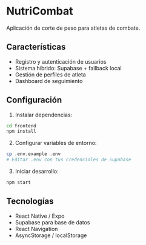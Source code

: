 # NutriCombat

Aplicación de corte de peso para atletas de combate.

## Características

- Registro y autenticación de usuarios
- Sistema híbrido: Supabase + fallback local
- Gestión de perfiles de atleta
- Dashboard de seguimiento

## Configuración

1. Instalar dependencias:
```bash
cd frontend
npm install
```

2. Configurar variables de entorno:
```bash
cp .env.example .env
# Editar .env con tus credenciales de Supabase
```

3. Iniciar desarrollo:
```bash
npm start
```

## Tecnologías

- React Native / Expo
- Supabase para base de datos
- React Navigation
- AsyncStorage / localStorage
